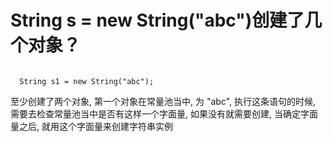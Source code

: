 # String s = new String("abc")创建了几个对象？

```

  String s1 = new String("abc");

```

至少创建了两个对象, 第一个对象在常量池当中, 为 "abc", 执行这条语句的时候, 需要去检查常量池当中是否有这样一个字面量, 如果没有就需要创建, 当确定字面量之后, 就用这个字面量来创建字符串实例
